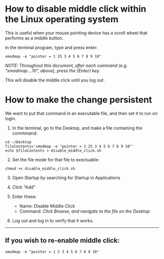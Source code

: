# How to disable middle click within the Linux operating system

This is useful when your mouse pointing device has a scroll wheel that performs as a middle button.

In the terminal program, type and press enter:

```
xmodmap -e "pointer = 1 25 3 4 5 6 7 8 9 10"
```

_NOTE: Throughout this document, after each command (e.g. "xmodmap....10", above), press the {Enter} key._

This will disable the middle click until you log out.

# How to make the change persistent

We want to put that command in an executable file, and then set it to run on login.

1. In the terminal, go to the Desktop, and make a file containing the commmand:  

```
cd ~/Desktop
fileContents='xmodmap -e "pointer = 1 25 3 4 5 6 7 8 9 10"'
echo $fileContents > disable_middle_click.sh
```

2. Set the file mode for that file to exectuable:  

`chmod +x disable_middle_click.sh`

3. Open Startup by searching for Startup in Applications

4. Click "Add"

6. Enter these:
   - Name: Disable Middle Click
   - Command: _Click Browse, and navigate to the file on the Desktop_

7. Log out and log in to verify that it works.

---------------

## If you wish to re-enable middle click:

```
xmodmap -e "pointer = 1 2 3 4 5 6 7 8 9 10"
```
